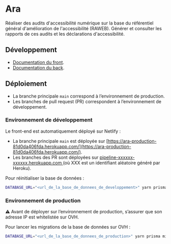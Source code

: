 # Ara

Réaliser des audits d'accessibilité numérique sur la base du référentiel général d'amélioration de l'accessibilité (RAWEB).
Générer et consulter les rapports de ces audits et les déclarations d'accessibilité.

## Développement

- [Documentation du front](https://github.com/DISIC/Ara/blob/main/confiture-web-app/README.md).
- [Documentation du back](https://github.com/DISIC/Ara/blob/main/confiture-rest-api/README.md).

## Déploiement

- La branche principale `main` correspond à l’environnement de production.
- Les branches de pull request (PR) correspondent à l’environnement de développement.

### Environnement de développement

Le front-end est automatiquement déployé sur Netlify :

- La branche principale `main` est déployée sur [https://ara-production-81d0da406fda.herokuapp.com/](https://ara-production-81d0da406fda.herokuapp.com/).
- Les branches des PR sont déployées sur [ pipeline-xxxxxx-xxxxxx.herokuapp.com ](pipeline-xxxxxx-xxxxxx.herokuapp.com) (où XXX est un identifiant aléatoire généré par Heroku).

Pour réinitialiser la base de données :

```sh
DATABASE_URL="<url_de_la_base_de_donnees_de_developpement>" yarn prisma migrate reset
```

### Environnement de production

⚠️ Avant de déployer sur l’environnement de production, s’assurer que son adresse IP est whitelistée sur OVH.

Pour lancer les migrations de la base de données sur OVH :

```sh
DATABASE_URL="<url_de_la_base_de_donnees_de_production>" yarn prisma migrate deploy
```
